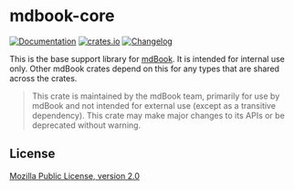# mdbook-core

[![Documentation](https://img.shields.io/docsrs/mdbook-core)](https://docs.rs/mdbook-core)
[![crates.io](https://img.shields.io/crates/v/mdbook-core.svg)](https://crates.io/crates/mdbook-core)
[![Changelog](https://img.shields.io/badge/CHANGELOG-Latest-green)](https://github.com/rust-lang/mdBook/blob/master/CHANGELOG.md)

This is the base support library for [mdBook](https://rust-lang.github.io/mdBook/). It is intended for internal use only. Other mdBook crates depend on this for any types that are shared across the crates.

> This crate is maintained by the mdBook team, primarily for use by mdBook and not intended for external use (except as a transitive dependency). This crate may make major changes to its APIs or be deprecated without warning.

## License

[Mozilla Public License, version 2.0](https://github.com/rust-lang/mdBook/blob/master/LICENSE)
